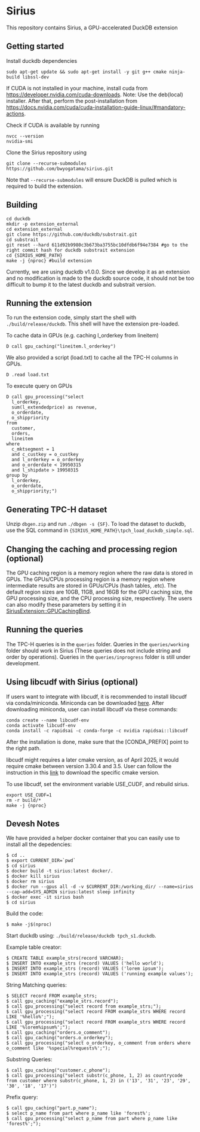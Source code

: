 # Sirius
This repository contains Sirius, a GPU-accelerated DuckDB extension

## Getting started
Install duckdb dependencies
```
sudo apt-get update && sudo apt-get install -y git g++ cmake ninja-build libssl-dev
```

If CUDA is not installed in your machine, install cuda from https://developer.nvidia.com/cuda-downloads. Note: Use the deb(local) installer.
After that, perform the post-installation from https://docs.nvidia.com/cuda/cuda-installation-guide-linux/#mandatory-actions.

Check if CUDA is available by running
```
nvcc --version
nvidia-smi
```

Clone the Sirius repository using 
```
git clone --recurse-submodules https://github.com/bwyogatama/sirius.git
```
Note that `--recurse-submodules` will ensure DuckDB is pulled which is required to build the extension.

## Building
```
cd duckdb
mkdir -p extension_external
cd extension_external
git clone https://github.com/duckdb/substrait.git
cd substrait
git reset --hard 611d92b9980c3b673ba3755bc10dfdb6f94e7384 #go to the right commit hash for duckdb substrait extension
cd {SIRIUS_HOME_PATH}
make -j {nproc} #build extension
```
Currently, we are using duckdb v1.0.0. Since we develop it as an extension and no modification is made to the duckdb source code, it should not be too difficult to bump it to the latest duckdb and substrait version.

## Running the extension
To run the extension code, simply start the shell with `./build/release/duckdb`. This shell will have the extension pre-loaded. 

To cache data in GPUs (e.g. caching l_orderkey from lineitem)
```
D call gpu_caching("lineitem.l_orderkey")
```

We also provided a script (load.txt) to cache all the TPC-H columns in GPUs.
```
D .read load.txt
```

To execute query on GPUs
```
D call gpu_processing("select
  l_orderkey,
  sum(l_extendedprice) as revenue,
  o_orderdate,
  o_shippriority
from
  customer,
  orders,
  lineitem
where
  c_mktsegment = 1
  and c_custkey = o_custkey
  and l_orderkey = o_orderkey
  and o_orderdate < 19950315
  and l_shipdate > 19950315
group by
  l_orderkey,
  o_orderdate,
  o_shippriority;")
```

## Generating TPC-H dataset
Unzip `dbgen.zip` and run `./dbgen -s {SF}`.
To load the dataset to duckdb, use the SQL command in `{SIRIUS_HOME_PATH}\tpch_load_duckdb_simple.sql`.

## Changing the caching and processing region (optional)
The GPU caching region is a memory region where the raw data is stored in GPUs. The GPUs/CPUs processing region is a memory region where intermediate results are stored in GPUs/CPUs (hash tables, .etc). The default region sizes are 10GB, 11GB, and 16GB for the GPU caching size, the GPU processing size, and the CPU processing size, respectively. The users can also modify these parameters by setting it in [SiriusExtension::GPUCachingBind](https://github.com/sirius-db/sirius/blob/058ee7291c5321727f566a2a72dda267c294f624/src/sirius_extension.cpp#L89).

## Running the queries
The TPC-H queries is in the `queries` folder. 
Queries in the `queries/working` folder should work in Sirius (These queries does not include string and order by operations).
Queries in the `queries/inprogress` folder is still under development.

## Using libcudf with Sirius (optional)
If users want to integrate with libcudf, it is recommended to install libcudf via conda/miniconda. Miniconda can be downloaded [here](https://www.anaconda.com/docs/getting-started/miniconda/install). After downloading miniconda, user can install libcudf via these commands:
```
conda create --name libcudf-env
conda activate libcudf-env
conda install -c rapidsai -c conda-forge -c nvidia rapidsai::libcudf
```
After the installation is done, make sure that the [CONDA_PREFIX] point to the right path.

libcudf might requires a later cmake version, as of April 2025, it would require cmake between version 3.30.4 and 3.5. User can follow the instruction in this [link](https://medium.com/@yulin_li/how-to-update-cmake-on-ubuntu-9602521deecb) to download the specific cmake version.

To use libcudf, set the environment variable USE_CUDF, and rebuild sirius.
```
export USE_CUDF=1
rm -r build/*
make -j {nproc}
```

## Devesh Notes
We have provided a helper docker container that you can easily use to install all the depedencies:
```
$ cd ..
$ export CURRENT_DIR=`pwd`
$ cd sirius
$ docker build -t sirius:latest docker/.
$ docker kill sirius
$ docker rm sirius
$ docker run --gpus all -d -v $CURRENT_DIR:/working_dir/ --name=sirius --cap-add=SYS_ADMIN sirius:latest sleep infinity
$ docker exec -it sirius bash
$ cd sirius
```

Build the code:
```
$ make -j$(nproc)
```

Start duckdb using: `./build/release/duckdb tpch_s1.duckdb`. 

Example table creator:
```
$ CREATE TABLE example_strs(record VARCHAR);
$ INSERT INTO example_strs (record) VALUES ('hello world');
$ INSERT INTO example_strs (record) VALUES ('lorem ipsum');
$ INSERT INTO example_strs (record) VALUES ('running example values');
```

String Matching queries:
```
$ SELECT record FROM example_strs;
$ call gpu_caching("example_strs.record");
$ call gpu_processing("select record from example_strs;");
$ call gpu_processing("select record FROM example_strs WHERE record LIKE '%hello%';");
$ call gpu_processing("select record FROM example_strs WHERE record LIKE '%lorem%ipsum%';");
$ call gpu_caching("orders.o_comment");
$ call gpu_caching("orders.o_orderkey");
$ call gpu_processing("select o_orderkey, o_comment from orders where o_comment like '%special%requests%';");
```

Substring Queries:
```
$ call gpu_caching("customer.c_phone");
$ call gpu_processing("select substr(c_phone, 1, 2) as countrycode from customer where substr(c_phone, 1, 2) in ('13', '31', '23', '29', '30', '18', '17')")
```

Prefix query:
```
$ call gpu_caching("part.p_name");
$ select p_name from part where p_name like 'forest%';
$ call gpu_processing("select p_name from part where p_name like 'forest%';");
```
